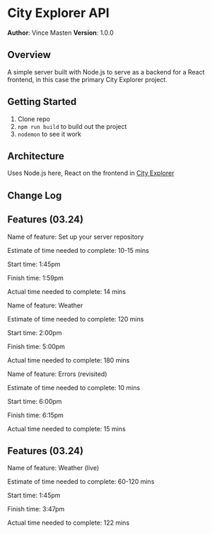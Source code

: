 # City Explorer API

**Author**: Vince Masten
**Version**: 1.0.0 

## Overview
A simple server built with Node.js to serve as a backend for a React frontend, in this case the primary City Explorer project.

## Getting Started
1. Clone repo
2. `npm run build` to build out the project
3. `nodemon` to see it work

## Architecture
Uses Node.js here, React on the frontend in [City Explorer](https://github.com/vmasten/city-explorer)

## Change Log
<!-- Use this area to document the iterative changes made to your application as each feature is successfully implemented. Use time stamps. Here's an examples:

01-01-2001 4:59pm - Application now has a fully-functional express server, with a GET route for the location resource. -->

## Features (03.24)

Name of feature: Set up your server repository

Estimate of time needed to complete: 10-15 mins

Start time: 1:45pm

Finish time: 1:59pm

Actual time needed to complete: 14 mins


Name of feature: Weather

Estimate of time needed to complete: 120 mins

Start time: 2:00pm

Finish time: 5:00pm

Actual time needed to complete: 180 mins


Name of feature: Errors (revisited)

Estimate of time needed to complete: 10 mins

Start time: 6:00pm

Finish time: 6:15pm

Actual time needed to complete: 15 mins

## Features (03.24)

Name of feature: Weather (live)

Estimate of time needed to complete: 60-120 mins

Start time: 1:45pm

Finish time: 3:47pm

Actual time needed to complete: 122 mins